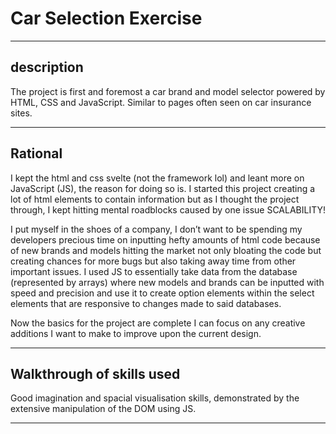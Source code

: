 
# Car Selection Exercise 
-------------------------

## description

The project is first and foremost a car brand and model selector powered by HTML, CSS and JavaScript. Similar to pages often seen on car insurance sites.

-------------------------

## Rational

I kept the html and css svelte (not the framework lol) and leant more on JavaScript (JS), the reason for doing so is. I started this project creating a lot of html elements to contain information but as I thought the project through, I kept hitting mental roadblocks caused by one issue SCALABILITY!

I put myself in the shoes of a company, I don’t want to be spending my developers precious time on inputting hefty amounts of html code because of new brands and models hitting the market not only bloating the code but creating chances for more bugs but also taking away time from other important issues. I used JS to essentially take data from the database (represented by arrays) where new models and brands can be inputted with speed and precision and use it to create option elements within the select elements that are responsive to changes made to said databases.

Now the basics for the project are complete I can focus on any creative additions I want to make to improve upon the current design.

-------------------------

## Walkthrough of skills used

Good imagination and spacial visualisation skills, demonstrated by the extensive manipulation of the DOM using JS.

-------------------------
